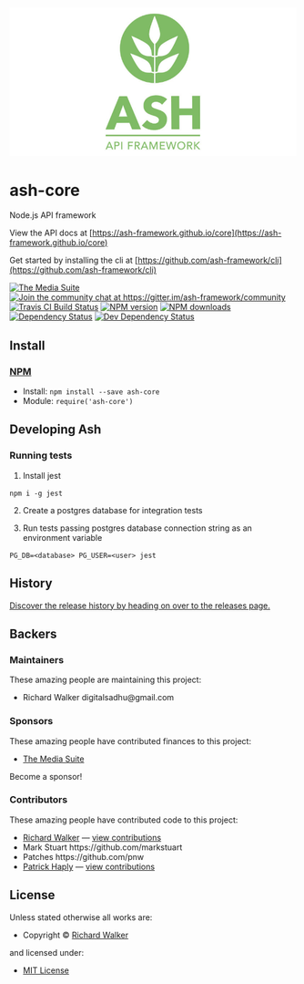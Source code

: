 ![Ash Api Framework](/logo_vertical.jpg?raw=true "Ash Api Framework")

<!-- TITLE/ -->

<h1>ash-core</h1>

<!-- /TITLE -->


<!-- DESCRIPTION/ -->

Node.js API framework

<!-- /DESCRIPTION -->


View the API docs at [https://ash-framework.github.io/core](https://ash-framework.github.io/core)

Get started by installing the cli at [https://github.com/ash-framework/cli](https://github.com/ash-framework/cli)

<!-- BADGES/ -->

<span class="badge-badge"><a href="https://mediasuite.co.nz" title="The Media Suite"><img src="https://mediasuite.co.nz/ms-badge.png" alt="The Media Suite" /></a></span>
<br class="badge-separator" />
<span class="badge-badge"><a href="https://gitter.im/ash-framework/community" title="Join the community chat at https://gitter.im/ash-framework/community"><img src="https://badges.gitter.im/Join%20Chat.svg" alt="Join the community chat at https://gitter.im/ash-framework/community" /></a></span>
<span class="badge-travisci"><a href="http://travis-ci.org/ash-framework/core" title="Check this project's build status on TravisCI"><img src="https://img.shields.io/travis/ash-framework/core/master.svg" alt="Travis CI Build Status" /></a></span>
<span class="badge-npmversion"><a href="https://npmjs.org/package/ash-core" title="View this project on NPM"><img src="https://img.shields.io/npm/v/ash-core.svg" alt="NPM version" /></a></span>
<span class="badge-npmdownloads"><a href="https://npmjs.org/package/ash-core" title="View this project on NPM"><img src="https://img.shields.io/npm/dm/ash-core.svg" alt="NPM downloads" /></a></span>
<span class="badge-daviddm"><a href="https://david-dm.org/ash-framework/core" title="View the status of this project's dependencies on DavidDM"><img src="https://img.shields.io/david/ash-framework/core.svg" alt="Dependency Status" /></a></span>
<span class="badge-daviddmdev"><a href="https://david-dm.org/ash-framework/core#info=devDependencies" title="View the status of this project's development dependencies on DavidDM"><img src="https://img.shields.io/david/dev/ash-framework/core.svg" alt="Dev Dependency Status" /></a></span>

<!-- /BADGES -->


<!-- INSTALL/ -->

<h2>Install</h2>

<a href="https://npmjs.com" title="npm is a package manager for javascript"><h3>NPM</h3></a><ul>
<li>Install: <code>npm install --save ash-core</code></li>
<li>Module: <code>require('ash-core')</code></li></ul>

<!-- /INSTALL -->


## Developing Ash

### Running tests

1. Install jest
```
npm i -g jest
```

2. Create a postgres database for integration tests

3. Run tests passing postgres database connection string as an environment variable
```
PG_DB=<database> PG_USER=<user> jest
```

<!-- HISTORY/ -->

<h2>History</h2>

<a href="https://github.com/ash-framework/core/releases">Discover the release history by heading on over to the releases page.</a>

<!-- /HISTORY -->


<!-- BACKERS/ -->

<h2>Backers</h2>

<h3>Maintainers</h3>

These amazing people are maintaining this project:

<ul><li>Richard Walker digitalsadhu@gmail.com</li></ul>

<h3>Sponsors</h3>

These amazing people have contributed finances to this project:

<ul><li><a href="http://mediasuite.co.nz">The Media Suite</a></li></ul>

Become a sponsor!



<h3>Contributors</h3>

These amazing people have contributed code to this project:

<ul><li><a href="http://lovebeer.nz/">Richard Walker</a> — <a href="https://github.com/ash-framework/core/commits?author=digitalsadhu" title="View the GitHub contributions of Richard Walker on repository ash-framework/core">view contributions</a></li>
<li>Mark Stuart https://github.com/markstuart</li>
<li>Patches https://github.com/pnw</li>
<li><a href="haply.io">Patrick Haply</a> — <a href="https://github.com/ash-framework/core/commits?author=pnw" title="View the GitHub contributions of Patrick Haply on repository ash-framework/core">view contributions</a></li></ul>



<!-- /BACKERS -->


<!-- LICENSE/ -->

<h2>License</h2>

Unless stated otherwise all works are:

<ul><li>Copyright &copy; <a href="http://lovebeer.nz/">Richard Walker</a></li></ul>

and licensed under:

<ul><li><a href="http://spdx.org/licenses/MIT.html">MIT License</a></li></ul>

<!-- /LICENSE -->

